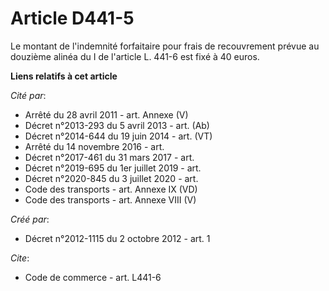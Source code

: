 # Article D441-5

Le montant de l'indemnité forfaitaire pour frais de recouvrement prévue au douzième alinéa du I de l'article L. 441-6 est
fixé à 40 euros.

**Liens relatifs à cet article**

_Cité par_:

  - Arrêté du 28 avril 2011 - art. Annexe (V)
  - Décret n°2013-293 du 5 avril 2013 - art. (Ab)
  - Décret n°2014-644 du 19 juin 2014 - art. (VT)
  - Arrêté du 14 novembre 2016 - art.
  - Décret n°2017-461 du 31 mars 2017 - art.
  - Décret n°2019-695 du 1er juillet 2019 - art.
  - Décret n°2020-845 du 3 juillet 2020 - art.
  - Code des transports - art. Annexe IX (VD)
  - Code des transports - art. Annexe VIII (V)

_Créé par_:

  - Décret n°2012-1115 du 2 octobre 2012 - art. 1

_Cite_:

  - Code de commerce - art. L441-6
